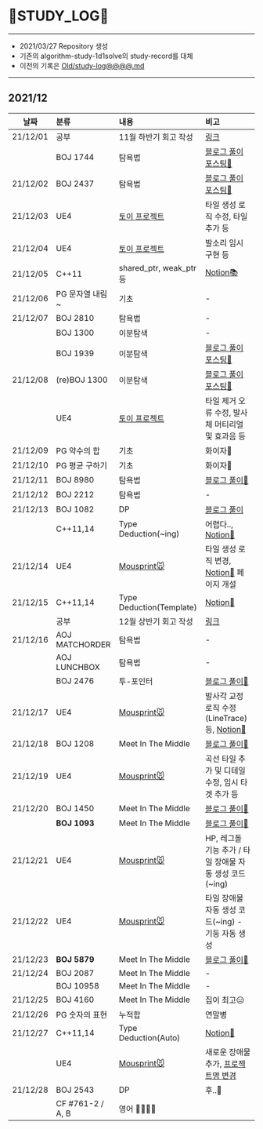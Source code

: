 # 📜STUDY_LOG📜
---
- 2021/03/27 Repository 생성
- 기존의 algorithm-study-1d1solve의 study-record를 대체
- 이전의 기록은 [Old/study-log@@@@.md](https://github.com/Oriburger/oriburger_study_log/blob/main/Old/study_log_2021.md)
---
## 2021/12

<div markdown="1">

|날짜|분류|내용|비고|
|----|:----|:----|:----|
|21/12/01|공부|11월 하반기 회고 작성|[링크](https://blog.naver.com/uss425/222583789105)|
||BOJ 1744|탐욕법|[블로그 풀이 포스팅📒](https://blog.naver.com/uss425/222584062209)|
|21/12/02|BOJ 2437|탐욕법|[블로그 풀이 포스팅📙](https://blog.naver.com/uss425/222584808410)|
|21/12/03|UE4|[토이 프로젝트](https://github.com/Oriburger/ue4_mousprint_)|타일 생성 로직 수정, 타일 추가 등|
|21/12/04|UE4|[토이 프로젝트](https://github.com/Oriburger/ue4_mousprint_)|발소리 임시 구현 등|
|21/12/05|C++11|shared_ptr, weak_ptr 등|[Notion📚](https://oriburger.notion.site/shared_ptr-weak_ptr-5677865e576a458691afc82c36850e90)|
|21/12/06|PG 문자열 내림~|기초|-|
|21/12/07|BOJ 2810|탐욕법|-|
||BOJ 1300|이분탐색|-|
||BOJ 1939|이분탐색|[블로그 풀이 포스팅📗](https://blog.naver.com/uss425/222589064056)|
|21/12/08|(re)BOJ 1300|이분탐색|[블로그 풀이 포스팅📘](https://blog.naver.com/uss425/222589874089)|
||UE4|[토이 프로젝트](https://github.com/Oriburger/ue4_mousprint_)|타일 제거 오류 수정, 발사체 머티리얼 및 효과음 등|
|21/12/09|PG 약수의 합|기초|화이자💉|
|21/12/10|PG 평균 구하기|기초|화이자💉|
|21/12/11|BOJ 8980|탐욕법|[블로그 풀이📃](https://blog.naver.com/uss425/222592755773)|
|21/12/12|BOJ 2212|탐욕법|-|
|21/12/13|BOJ 1082|DP|[블로그 풀이](https://blog.naver.com/uss425/222594301256)|
||C++11,14|Type Deduction(~ing)|어렵다.., [Notion📗](https://oriburger.notion.site/Type-Deduction-3ac570dee2e34689918fe4f5094aa3e6)|
|21/12/14|UE4|[Mousprint🐭](https://github.com/Oriburger/ue4_mousprint_)|타일 생성 로직 변경, [Notion📜](https://oriburger.notion.site/Mousprint-94fa53a30a514273af9dec54c3910555) 페이지 개설|
|21/12/15|C++11,14|Type Deduction(Template)|[Notion📗](https://oriburger.notion.site/Type-Deduction-3ac570dee2e34689918fe4f5094aa3e6)|
||공부|12월 상반기 회고 작성|[링크](https://blog.naver.com/uss425/222596214391)|
|21/12/16|AOJ MATCHORDER|탐욕법|-|
||AOJ LUNCHBOX|탐욕법|-|
||BOJ 2476|투-포인터|[블로그 풀이📙](https://blog.naver.com/uss425/222597151673)|
|21/12/17|UE4|[Mousprint🐭](https://github.com/Oriburger/ue4_mousprint_)|발사각 교정 로직 수정(LineTrace) 등, [Notion📔](https://www.notion.so/oriburger/Linetrace-42781341c1f5400f93f24fdeef3ee83a)|
|21/12/18|BOJ 1208|Meet In The Middle|[블로그 풀이📘](https://blog.naver.com/uss425/222598607901)|
|21/12/19|UE4|[Mousprint🐭](https://github.com/Oriburger/ue4_mousprint_)|곡선 타일 추가 및 디테일 수정, 임시 타겟 추가 등|
|21/12/20|BOJ 1450|Meet In The Middle|[블로그 풀이📒](https://blog.naver.com/uss425/222600222674)|
||**BOJ 1093**|Meet In The Middle|[블로그 풀이📗](https://blog.naver.com/uss425/222600253197)|
|21/12/21|UE4|[Mousprint🐭](https://github.com/Oriburger/ue4_mousprint_)|HP, 레그돌 기능 추가 / 타일 장애물 자동 생성 코드(~ing)|
|21/12/22|UE4|[Mousprint🐭](https://github.com/Oriburger/ue4_mousprint_)|타일 장애물 자동 생성 코드(~ing) - 기둥 자동 생성|
|21/12/23|**BOJ 5879**|Meet In The Middle|[블로그 풀이📗](https://blog.naver.com/uss425/222602954891)|
|21/12/24|BOJ 2087|Meet In The Middle|-|
||BOJ 10958|Meet In The Middle|-|
|21/12/25|BOJ 4160|Meet In The Middle|집이 최고😑|
|21/12/26|PG 숫자의 표현|누적합|연말병|
|21/12/27|C++11,14|Type Deduction(Auto)|[Notion📗](https://oriburger.notion.site/Type-Deduction-3ac570dee2e34689918fe4f5094aa3e6)|
||UE4|[Mousprint🐭](https://github.com/Oriburger/ue4_mousprint_)|새로운 장애물 추가, [프로젝트명 변경](https://www.notion.so/oriburger/UE4-C-37ca8d53656d4918ace12d56b041690e)|
|21/12/28|BOJ 2543|DP|후..🥲|
||CF #761-2 / A, B|영어 😵‍💫😵‍💫|
</div>

<!--

- 📔📚📙📘📗📒📃📜📄📑

-->
